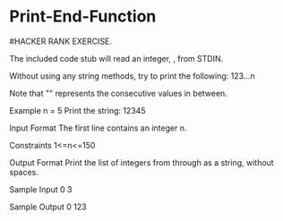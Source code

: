 # Print-End-Function

#HACKER RANK EXERCISE.

The included code stub will read an integer, , from STDIN.

Without using any string methods, try to print the following:
123...n

Note that "" represents the consecutive values in between.

Example
n = 5
Print the string: 12345

Input Format
The first line contains an integer n.

Constraints
1<=n<=150

Output Format
Print the list of integers from  through  as a string, without spaces.

Sample Input 0
3

Sample Output 0
123
